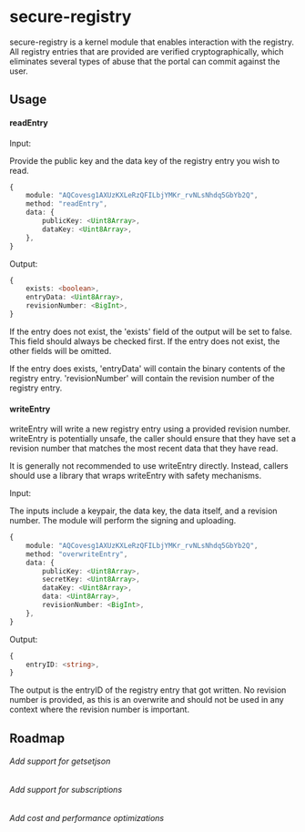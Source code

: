 # secure-registry

secure-registry is a kernel module that enables interaction with the registry.
All registry entries that are provided are verified cryptographically, which
eliminates several types of abuse that the portal can commit against the user.

## Usage

#### readEntry

Input:

Provide the public key and the data key of the registry entry you wish to read.

```ts
{
	module: "AQCovesg1AXUzKXLeRzQFILbjYMKr_rvNLsNhdq5GbYb2Q",
	method: "readEntry",
	data: {
		publicKey: <Uint8Array>,
		dataKey: <Uint8Array>,
	},
}
```

Output:

```ts
{
	exists: <boolean>,
	entryData: <Uint8Array>,
	revisionNumber: <BigInt>,
}
```

If the entry does not exist, the 'exists' field of the output will be set to
false. This field should always be checked first. If the entry does not exist,
the other fields will be omitted.

If the entry does exists, 'entryData' will contain the binary contents of the
registry entry. 'revisionNumber' will contain the revision number of the
registry entry.

#### writeEntry

writeEntry will write a new registry entry using a provided revision number.
writeEntry is potentially unsafe, the caller should ensure that they have set a
revision number that matches the most recent data that they have read.

It is generally not recommended to use writeEntry directly. Instead, callers
should use a library that wraps writeEntry with safety mechanisms.

Input:

The inputs include a keypair, the data key, the data itself, and a revision
number. The module will perform the signing and uploading.

```ts
{
	module: "AQCovesg1AXUzKXLeRzQFILbjYMKr_rvNLsNhdq5GbYb2Q",
	method: "overwriteEntry",
	data: {
		publicKey: <Uint8Array>,
		secretKey: <Uint8Array>,
		dataKey: <Uint8Array>,
		data: <Uint8Array>,
		revisionNumber: <BigInt>,
	},
}
```

Output:

```ts
{
	entryID: <string>,
}
```

The output is the entryID of the registry entry that got written. No revision
number is provided, as this is an overwrite and should not be used in any
context where the revision number is important.

## Roadmap

###### Add support for getsetjson

###### Add support for subscriptions

###### Add cost and performance optimizations
